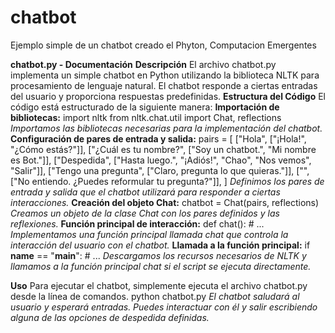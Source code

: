 # chatbot
Ejemplo simple de un chatbot creado el Phyton, Computacion Emergentes

**chatbot.py - Documentación**
**Descripción**
El archivo chatbot.py implementa un simple chatbot en Python utilizando la biblioteca NLTK para procesamiento 
de lenguaje natural. El chatbot responde a ciertas entradas del usuario y proporciona respuestas predefinidas.
**Estructura del Código**
El código está estructurado de la siguiente manera:
**Importación de bibliotecas:**
import nltk
from nltk.chat.util import Chat, reflections
*Importamos las bibliotecas necesarias para la implementación del chatbot.*
**Configuración de pares de entrada y salida:**
pairs = [
    ["Hola", ["¡Hola!", "¿Cómo estás?"]],
    ["¿Cuál es tu nombre?", ["Soy un chatbot.", "Mi nombre es Bot."]],
    ["Despedida", ["Hasta luego.", "¡Adiós!", "Chao", "Nos vemos", "Salir"]],
    ["Tengo una pregunta", ["Claro, pregunta lo que quieras."]],
    ["", ["No entiendo. ¿Puedes reformular tu pregunta?"]],
]
*Definimos los pares de entrada y salida que el chatbot utilizará para responder a ciertas interacciones.*
**Creación del objeto Chat:**
chatbot = Chat(pairs, reflections)
*Creamos un objeto de la clase Chat con los pares definidos y las reflexiones.*
**Función principal de interacción:**
def chat():
    # ...
*Implementamos una función principal llamada chat que controla la interacción del usuario con el chatbot.*
**Llamada a la función principal:**
if __name__ == "__main__":
    # ...
*Descargamos los recursos necesarios de NLTK y llamamos a la función principal chat si el script se ejecuta directamente.*

**Uso**
Para ejecutar el chatbot, simplemente ejecuta el archivo chatbot.py desde la línea de comandos.
python chatbot.py
*El chatbot saludará al usuario y esperará entradas. Puedes interactuar con él y salir escribiendo alguna de las opciones de despedida definidas.*
